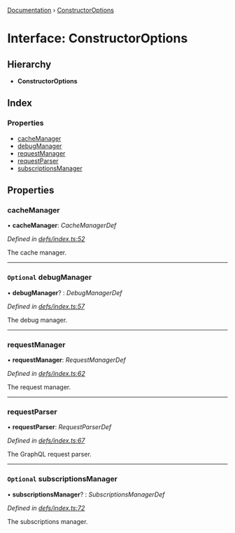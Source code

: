 [Documentation](../README.md) › [ConstructorOptions](constructoroptions.md)

# Interface: ConstructorOptions

## Hierarchy

* **ConstructorOptions**

## Index

### Properties

* [cacheManager](constructoroptions.md#cachemanager)
* [debugManager](constructoroptions.md#optional-debugmanager)
* [requestManager](constructoroptions.md#requestmanager)
* [requestParser](constructoroptions.md#requestparser)
* [subscriptionsManager](constructoroptions.md#optional-subscriptionsmanager)

## Properties

###  cacheManager

• **cacheManager**: *CacheManagerDef*

*Defined in [defs/index.ts:52](https://github.com/badbatch/graphql-box/blob/9b69bf3/packages/client/src/defs/index.ts#L52)*

The cache manager.

___

### `Optional` debugManager

• **debugManager**? : *DebugManagerDef*

*Defined in [defs/index.ts:57](https://github.com/badbatch/graphql-box/blob/9b69bf3/packages/client/src/defs/index.ts#L57)*

The debug manager.

___

###  requestManager

• **requestManager**: *RequestManagerDef*

*Defined in [defs/index.ts:62](https://github.com/badbatch/graphql-box/blob/9b69bf3/packages/client/src/defs/index.ts#L62)*

The request manager.

___

###  requestParser

• **requestParser**: *RequestParserDef*

*Defined in [defs/index.ts:67](https://github.com/badbatch/graphql-box/blob/9b69bf3/packages/client/src/defs/index.ts#L67)*

The GraphQL request parser.

___

### `Optional` subscriptionsManager

• **subscriptionsManager**? : *SubscriptionsManagerDef*

*Defined in [defs/index.ts:72](https://github.com/badbatch/graphql-box/blob/9b69bf3/packages/client/src/defs/index.ts#L72)*

The subscriptions manager.
